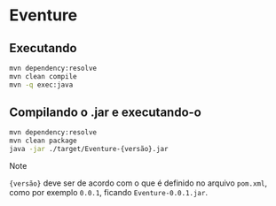 # Eventure

## Executando
```bash
mvn dependency:resolve
mvn clean compile
mvn -q exec:java
```

## Compilando o .jar e executando-o
```bash
mvn dependency:resolve
mvn clean package
java -jar ./target/Eventure-{versão}.jar
```
> [!NOTE]
> `{versão}` deve ser de acordo com o que é definido no arquivo `pom.xml`, 
> como por exemplo `0.0.1`, ficando `Eventure-0.0.1.jar`.
